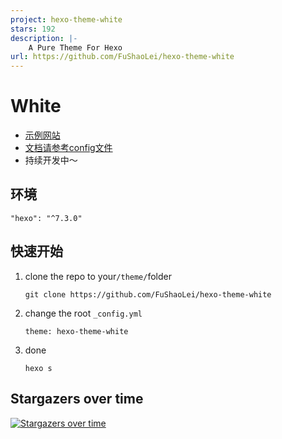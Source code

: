 ```yaml
---
project: hexo-theme-white
stars: 192
description: |-
    A Pure Theme For Hexo 
url: https://github.com/FuShaoLei/hexo-theme-white
---
```



# White

- [示例网站](https://fushaolei.github.io/hexo-theme-white/)
- [文档请参考config文件](https://github.com/FuShaoLei/hexo-theme-white/blob/master/_config.yml)
- 持续开发中～

## 环境

```
"hexo": "^7.3.0"
```

## 快速开始

1. clone the repo to your`/theme/`folder

   ```
   git clone https://github.com/FuShaoLei/hexo-theme-white
   ```

2. change the root `_config.yml`

   ```
   theme: hexo-theme-white
   ```
   
3. done

   ```
   hexo s
   ```


   

## Stargazers over time

[![Stargazers over time](https://starchart.cc/FuShaoLei/hexo-theme-white.svg)](https://starchart.cc/FuShaoLei/hexo-theme-white)

